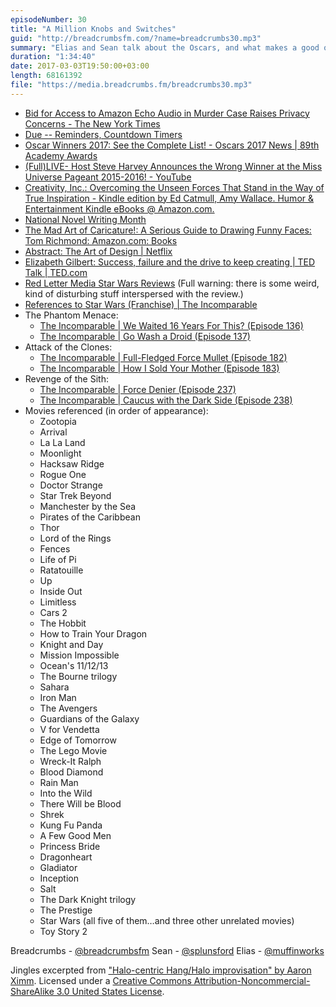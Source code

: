 ```yaml
---
episodeNumber: 30
title: "A Million Knobs and Switches"
guid: "http://breadcrumbsfm.com/?name=breadcrumbs30.mp3"
summary: "Elias and Sean talk about the Oscars, and what makes a good or an entertaining movie. Then they list a whole bunch of movies they like—and some they really don't."
duration: "1:34:40"
date: 2017-03-03T19:50:00+03:00
length: 68161392
file: "https://media.breadcrumbs.fm/breadcrumbs30.mp3"
---
```


- [ Bid for Access to Amazon Echo Audio in Murder Case Raises Privacy Concerns - The New York Times](https://www.nytimes.com/2016/12/28/business/amazon-echo-murder-case-arkansas.html?smprod=nytcore-ipad&smid=nytcore-ipad-share&_r=1)
- [ Due -- Reminders, Countdown Timers](https://itunes.apple.com/us/app/due-reminders-countdown-timers/id390017969?mt=8&uo=4)
- [ Oscar Winners 2017: See the Complete List! - Oscars 2017 News | 89th Academy Awards](http://oscar.go.com/news/winners/oscar-winners-2017-see-the-complete-list)
- [(Full)LIVE- Host Steve Harvey Announces the Wrong Winner at the Miss Universe Pageant 2015-2016! - YouTube](https://youtu.be/68OVyIJqvxI)
- [Creativity, Inc.: Overcoming the Unseen Forces That Stand in the Way of True Inspiration - Kindle edition by Ed Catmull, Amy Wallace. Humor & Entertainment Kindle eBooks @ Amazon.com.](http://www.amazon.com/dp/B00FUZQYBO/?tag=breadcrumbsfm-20)
- [National Novel Writing Month](http://nanowrimo.org/)
- [The Mad Art of Caricature!: A Serious Guide to Drawing Funny Faces: Tom Richmond: Amazon.com: Books](http://www.amazon.com/dp/098357670X/?tag=breadcrumbsfm-20)
- [Abstract: The Art of Design | Netflix](https://www.netflix.com/title/80057883?s=i)
- [ Elizabeth Gilbert: Success, failure and the drive to keep creating | TED Talk | TED.com](https://www.ted.com/talks/elizabeth_gilbert_success_failure_and_the_drive_to_keep_creating)
- [Red Letter Media Star Wars Reviews](http://redlettermedia.com/plinkett/star-wars/) (Full warning: there is some weird, kind of disturbing stuff interspersed with the review.)
- [References to Star Wars (Franchise) | The Incomparable](https://www.theincomparable.com/work/starwars/)
- The Phantom Menace: 
    - [The Incomparable | We Waited 16 Years For This? (Episode 136)](https://www.theincomparable.com/theincomparable/136)
    - [The Incomparable | Go Wash a Droid (Episode 137)](https://www.theincomparable.com/theincomparable/137/)
- Attack of the Clones: 
    - [The Incomparable | Full-Fledged Force Mullet (Episode 182)](https://www.theincomparable.com/theincomparable/182/)
    - [The Incomparable | How I Sold Your Mother (Episode 183)](https://www.theincomparable.com/theincomparable/183/)
- Revenge of the Sith: 
    - [The Incomparable | Force Denier (Episode 237)](https://www.theincomparable.com/theincomparable/237/)
    - [The Incomparable | Caucus with the Dark Side (Episode 238)](https://www.theincomparable.com/theincomparable/238/)
- Movies referenced (in order of appearance): 
    - Zootopia
    - Arrival
    - La La Land
    - Moonlight
    - Hacksaw Ridge
    - Rogue One
    - Doctor Strange
    - Star Trek Beyond
    - Manchester by the Sea
    - Pirates of the Caribbean
    - Thor
    - Lord of the Rings
    - Fences
    - Life of Pi
    - Ratatouille
    - Up
    - Inside Out
    - Limitless
    - Cars 2
    - The Hobbit
    - How to Train Your Dragon
    - Knight and Day
    - Mission Impossible
    - Ocean's 11/12/13
    - The Bourne trilogy
    - Sahara
    - Iron Man
    - The Avengers
    - Guardians of the Galaxy
    - V for Vendetta
    - Edge of Tomorrow
    - The Lego Movie
    - Wreck-It Ralph
    - Blood Diamond
    - Rain Man
    - Into the Wild
    - There Will be Blood
    - Shrek
    - Kung Fu Panda
    - A Few Good Men
    - Princess Bride
    - Dragonheart
    - Gladiator
    - Inception
    - Salt
    - The Dark Knight trilogy
    - The Prestige
    - Star Wars (all five of them…and three other unrelated movies)
    - Toy Story 2

Breadcrumbs - [@breadcrumbsfm](https://twitter.com/breadcrumbsfm) Sean - [@splunsford](https://twitter.com/splunsford) Elias - [@muffinworks](https://twitter.com/muffinworks)

Jingles excerpted from [ "Halo-centric Hang/Halo improvisation" by Aaron Ximm](http://freemusicarchive.org/music/aaron_ximm/handpans_and_the_hang/). Licensed under a [Creative Commons Attribution-Noncommercial-ShareAlike 3.0 United States License](http://creativecommons.org/licenses/by-nc-sa/3.0/us/).